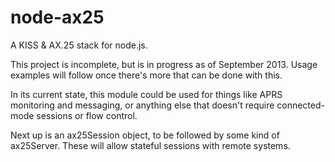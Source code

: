 node-ax25
=========

A KISS &amp; AX.25 stack for node.js.

This project is incomplete, but is in progress as of September 2013.  Usage examples will follow once there's more that can be done with this.

In its current state, this module could be used for things like APRS monitoring and messaging, or anything else that doesn't require connected-mode sessions or flow control.

Next up is an ax25Session object, to be followed by some kind of ax25Server.  These will allow stateful sessions with remote systems.